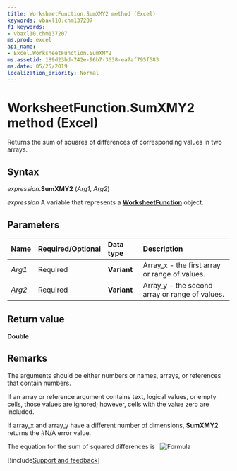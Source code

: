 ```yaml
---
title: WorksheetFunction.SumXMY2 method (Excel)
keywords: vbaxl10.chm137207
f1_keywords:
- vbaxl10.chm137207
ms.prod: excel
api_name:
- Excel.WorksheetFunction.SumXMY2
ms.assetid: 189d23bd-742e-96b7-3638-ea7af795f583
ms.date: 05/25/2019
localization_priority: Normal
---
```



# WorksheetFunction.SumXMY2 method (Excel)

Returns the sum of squares of differences of corresponding values in two arrays.


## Syntax

_expression_.**SumXMY2** (_Arg1_, _Arg2_)

_expression_ A variable that represents a **[WorksheetFunction](Excel.WorksheetFunction.md)** object.


## Parameters

|Name|Required/Optional|Data type|Description|
|:-----|:-----|:-----|:-----|
| _Arg1_|Required| **Variant**|Array_x - the first array or range of values.|
| _Arg2_|Required| **Variant**|Array_y - the second array or range of values.|

## Return value

**Double**


## Remarks

The arguments should be either numbers or names, arrays, or references that contain numbers.
    
If an array or reference argument contains text, logical values, or empty cells, those values are ignored; however, cells with the value zero are included.
    
If array_x and array_y have a different number of dimensions, **SumXMY2** returns the #N/A error value.
    
The equation for the sum of squared differences is &nbsp; ![Formula](../images/awfsumxm_ZA06051252.gif)




[!include[Support and feedback](~/includes/feedback-boilerplate.md)]